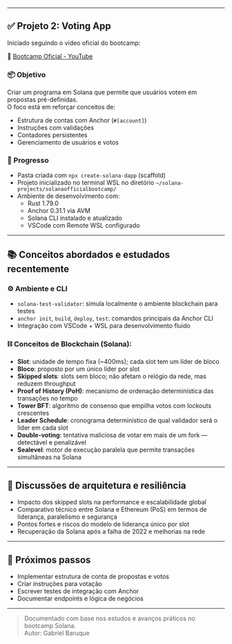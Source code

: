 
---

## ✅ Projeto 2: Voting App

Iniciado seguindo o vídeo oficial do bootcamp:

🔗 [Bootcamp Oficial - YouTube](https://www.youtube.com/watch?v=amAq-WHAFs8)

### 📦 Objetivo

Criar um programa em Solana que permite que usuários votem em propostas pré-definidas.  
O foco está em reforçar conceitos de:

- Estrutura de contas com Anchor (`#[account]`)
- Instruções com validações
- Contadores persistentes
- Gerenciamento de usuários e votos

### 🔨 Progresso

- Pasta criada com `npx create-solana-dapp` (scaffold)
- Projeto inicializado no terminal WSL no diretório `~/solana-projects/solanaofficialbootcamp/`
- Ambiente de desenvolvimento com:
  - Rust 1.79.0
  - Anchor 0.31.1 via AVM
  - Solana CLI instalado e atualizado
  - VSCode com Remote WSL configurado

---

## 📚 Conceitos abordados e estudados recentemente

### ⚙️ Ambiente e CLI

- `solana-test-validator`: simula localmente o ambiente blockchain para testes
- `anchor init`, `build`, `deploy`, `test`: comandos principais da Anchor CLI
- Integração com VSCode + WSL para desenvolvimento fluido

### ⛓ Conceitos de Blockchain (Solana):

- **Slot**: unidade de tempo fixa (~400ms); cada slot tem um líder de bloco
- **Bloco**: proposto por um único líder por slot
- **Skipped slots**: slots sem bloco; não afetam o relógio da rede, mas reduzem throughput
- **Proof of History (PoH)**: mecanismo de ordenação determinística das transações no tempo
- **Tower BFT**: algoritmo de consenso que empilha votos com lockouts crescentes
- **Leader Schedule**: cronograma determinístico de qual validador será o líder em cada slot
- **Double-voting**: tentativa maliciosa de votar em mais de um fork — detectável e penalizável
- **Sealevel**: motor de execução paralela que permite transações simultâneas na Solana

---

## 🔐 Discussões de arquitetura e resiliência

- Impacto dos skipped slots na performance e escalabilidade global
- Comparativo técnico entre Solana e Ethereum (PoS) em termos de liderança, paralelismo e segurança
- Pontos fortes e riscos do modelo de liderança único por slot
- Recuperação da Solana após a falha de 2022 e melhorias na rede

---

## 🚀 Próximos passos

- Implementar estrutura de conta de propostas e votos
- Criar instruções para votação
- Escrever testes de integração com Anchor
- Documentar endpoints e lógica de negócios

---

> Documentado com base nos estudos e avanços práticos no bootcamp Solana.  
> Autor: Gabriel Baruque
